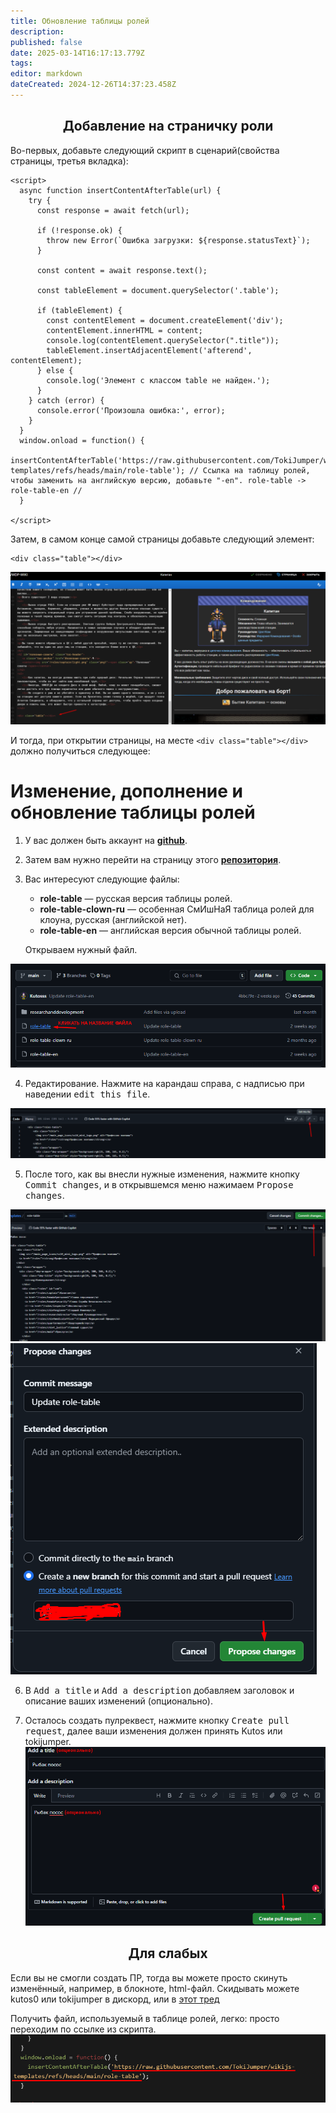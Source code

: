 ```yaml
---
title: Обновление таблицы ролей
description: 
published: false
date: 2025-03-14T16:17:13.779Z
tags: 
editor: markdown
dateCreated: 2024-12-26T14:37:23.458Z
---
```



## <center>Добавление на страничку роли
Во-первых, добавьте следующий скрипт в сценарий(свойства страницы, третья вкладка):

```
<script>
  async function insertContentAfterTable(url) {
    try {
      const response = await fetch(url);

      if (!response.ok) {
        throw new Error(`Ошибка загрузки: ${response.statusText}`);
      }

      const content = await response.text();

      const tableElement = document.querySelector('.table');

      if (tableElement) {
        const contentElement = document.createElement('div');
        contentElement.innerHTML = content;
        console.log(contentElement.querySelector(".title"));
        tableElement.insertAdjacentElement('afterend', contentElement);
      } else {
        console.log('Элемент с классом table не найден.');
      }
    } catch (error) {
      console.error('Произошла ошибка:', error);
    }
  }
  window.onload = function() {
    insertContentAfterTable('https://raw.githubusercontent.com/TokiJumper/wikijs-templates/refs/heads/main/role-table'); // Ссылка на таблицу ролей, чтобы заменить на английскую версию, добавьте "-en". role-table -> role-table-en //
  }

</script>
```

Затем, в самом конце самой страницы добавьте следующий элемент:

```
<div class="table"></div>
```
![screenshot_37.png](/guides/wiki/screenshot_37.png)

И тогда, при открытии страницы, на месте ```<div class="table"></div>``` должно получиться следующее:

<div class="table"></div>

<!--
<details>
   <summary>
      <center>Не забудьте добавить стили CSS</center>
   </summary>
<pre>
.roles-table {
  width: auto;
  display: flex;
  flex-wrap: wrap;
  margin: 1em auto 1em auto;
  padding: 5px;
  border-radius: 10px;
  border: solid #757575 1px
}
.roles-table > .title {
  width: 20%;
  display: flex;
  flex: min-content;
  flex-direction: column;
  justify-content: center;
  text-align: center;
  align-items: center
}
.roles-table > .wrapper {
  width: 80%;
  display: flex;
  flex: auto;
  flex-flow: row wrap
}
.roles-table > .wrapper > .dep-wrapper {
  width: 100%;
  display: flex;
  flex-direction: row;
  border: solid #212121 2px;
  border-radius: 10px
}
.roles-table > .wrapper > .dep-wrapper > .dep-title {
  display: flex;
  justify-content: center;
  text-align: center;
  align-items: center;
  padding: 0 3px;
  border-radius: 10px
}
.roles-table > .wrapper > .dep-wrapper > .dep-title > strong {
  font-size: 18px
}
.roles-table > .wrapper > .dep-wrapper > .roles > a:last-child:after {
  content: none
}
.roles-table > .wrapper > .dep-wrapper > .roles > a:after {
  content: "•";
  display: inline-block;
  color: #fff;
  margin: 0 0 0 4px
}
@media (orientation:portrait) {
  .roles-table {
    width: 100%
  }
  .roles-table > .wrapper > .dep-wrapper {
    flex-direction: column
  }
  .roles-table > .wrapper > .dep-wrapper > .roles {
    display: grid;
    padding: 5px 20px 5px 20px
  }
  .roles-table a:after {
    content: none!important
  }
}
@media (orientation:landscape) {
  .roles-table {
    width: 90%
  }
  .roles-table > .wrapper > .dep-wrapper > .dep-title {
    width: 20%
  }
  .roles-table > .wrapper > .dep-wrapper > .roles {
    width: 80%;
    display: inline;
    justify-content: center;
    padding: 5px 20px 5px 10px;
    gap: 0 10px
  }
  .roles-table > .wrapper > .dep-wrapper > .roles > .nomobile {
    display: inline;
    font-weight: 700
  }
}
.roles-table > .wrapper > .dep-wrapper > .roles > a {
  font-weight: 700
}
</pre>

![screenshot_53.png](/guides/wiki/screenshot_53.png)
</details>-->

# Изменение, дополнение и обновление таблицы ролей

1. У вас должен быть аккаунт на [**github**](https://github.com/).

2. Затем вам нужно перейти на страницу этого [**репозитория**](https://github.com/TokiJumper/wikijs-templates/tree/main).

3. Вас интересуют следующие файлы:
    * **role-table** — русская версия таблицы ролей.
    * **role-table-clown-ru** — особенная СмИшНаЯ таблица ролей для клоуна, русская (английской нет).
    * **role-table-en** — английская версия обычной таблицы ролей.

   Открываем нужный файл.

![screenshot_38.png](/guides/wiki/screenshot_38.png)

4. Редактирование. Нажмите на карандаш справа, с надписью при наведении <kbd>edit this file</kbd>.

![screenshot_39.png](/guides/wiki/screenshot_39.png)

5. После того, как вы внесли нужные изменения, нажмите кнопку <kbd>Commit changes</kbd>, и в открывшемся меню нажимаем <kbd>Propose changes</kbd>.

![screenshot_40.png](/guides/wiki/screenshot_40.png)
![screenshot_41.png](/guides/wiki/screenshot_41.png)

6. В <kbd>Add a title</kbd> и <kbd>Add a description</kbd> добавляем заголовок и описание ваших изменений (опционально).

7. Осталось создать пулреквест, нажмите кнопку <kbd>Create pull request</kbd>, далее ваши изменения должен принять Kutos или tokijumper.
![screenshot_42.png](/guides/wiki/screenshot_42.png)

## <center> Для слабых

Если вы не смогли создать ПР, тогда вы можете просто скинуть изменённый, например, в блокноте, html-файл.
  Скидывать можете kutos0 или tokijumper в дискорд, или в <a href="https://discord.com/channels/1274878892657741835/1305616260440264715.">этот тред</a> 

Получить файл, используемый в таблице ролей, легко: просто переходим по ссылке из скрипта. 
![screenshot_43.png](/guides/wiki/screenshot_43.png)
